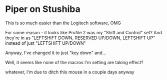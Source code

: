 # Piper on Stushiba

This is so much easier than the Logitech software, OMG

For some reason - it looks like Profile 2 was my "Shift and Control" set? And they're in as "LEFTSHIFT DOWN, RESERVED UP/DOWN, LEFTSHIFT UP" instead of just "LEFTSHIFT UP/DOWN"

Anyway, I've changed it to just "key down" and...

Well, it seems like none of the macros I'm setting are taking effect?

whatever, I'm due to ditch this mouse in a couple days anyway
